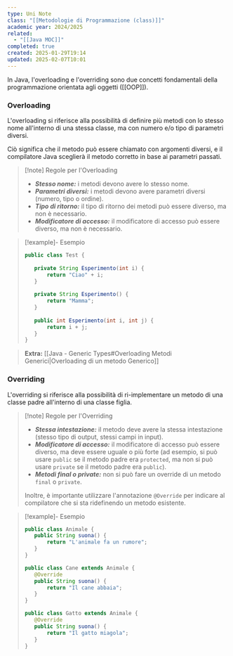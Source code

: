```yaml
---
type: Uni Note
class: "[[Metodologie di Programmazione (class)]]"
academic year: 2024/2025
related:
  - "[[Java MOC]]"
completed: true
created: 2025-01-29T19:14
updated: 2025-02-07T10:01
---
```

In Java, l'overloading e l'overriding sono due concetti fondamentali della programmazione orientata agli oggetti ([[OOP]]).

### Overloading

L'overloading si riferisce alla possibilità di definire più metodi con lo stesso nome all'interno di una stessa classe, ma con numero e/o tipo di parametri diversi. 

Ciò significa che il metodo può essere chiamato con argomenti diversi, e il compilatore Java sceglierà il metodo corretto in base ai parametri passati.

>[!note] Regole per l'Overloading
>
>- ***Stesso nome:*** i metodi devono avere lo stesso nome.
>- ***Parametri diversi:*** i metodi devono avere parametri diversi (numero, tipo o ordine).
>- ***Tipo di ritorno:*** il tipo di ritorno dei metodi può essere diverso, ma non è necessario.
>- ***Modificatore di accesso:*** il modificatore di accesso può essere diverso, ma non è necessario.

>[!example]- Esempio
>
>```java
>public class Test {  
>      
>    private String Esperimento(int i) {  
>        return "Ciao" + i;  
>    }  
>  
>    private String Esperimento() {  
>        return "Mamma";  
>    }  
>  
>    public int Esperimento(int i, int j) {  
>        return i + j;  
>    }  
>}
>```

>**Extra:** [[Java - Generic Types#Overloading Metodi Generici|Overloading di un metodo Generico]]

### Overriding

L'overriding si riferisce alla possibilità di ri-implementare un metodo di una classe padre all'interno di una classe figlia. 

>[!note] Regole per l'Overriding
>
>- ***Stessa intestazione:*** il metodo deve avere la stessa intestazione (stesso tipo di output, stessi campi in input).
>- ***Modificatore di accesso:*** il modificatore di accesso può essere diverso, ma deve essere uguale o più forte (ad esempio, si può usare `public` se il metodo padre era `protected`, ma non si può usare `private` se il metodo padre era `public`).
>- ***Metodi final o private:*** non si può fare un override di un metodo `final` o `private`.
>  
>  Inoltre, è importante utilizzare l'annotazione `@Override` per indicare al compilatore che si sta ridefinendo un metodo esistente.

>[!example]- Esempio
>
>```Java
>public class Animale {
>    public String suona() {
>        return "L'animale fa un rumore";
>    }
>}
>
>public class Cane extends Animale {
>    @Override
>    public String suona() {
>        return "Il cane abbaia";
>    }
>}
>
>public class Gatto extends Animale {
>    @Override
>    public String suona() {
>        return "Il gatto miagola";
>    }
>}
>```